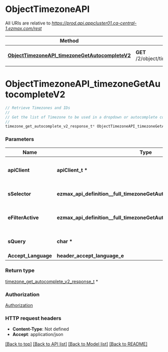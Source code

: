 # ObjectTimezoneAPI

All URIs are relative to *https://prod.api.appcluster01.ca-central-1.ezmax.com/rest*

Method | HTTP request | Description
------------- | ------------- | -------------
[**ObjectTimezoneAPI_timezoneGetAutocompleteV2**](ObjectTimezoneAPI.md#ObjectTimezoneAPI_timezoneGetAutocompleteV2) | **GET** /2/object/timezone/getAutocomplete/{sSelector} | Retrieve Timezones and IDs


# **ObjectTimezoneAPI_timezoneGetAutocompleteV2**
```c
// Retrieve Timezones and IDs
//
// Get the list of Timezone to be used in a dropdown or autocomplete control.
//
timezone_get_autocomplete_v2_response_t* ObjectTimezoneAPI_timezoneGetAutocompleteV2(apiClient_t *apiClient, ezmax_api_definition__full_timezoneGetAutocompleteV2_sSelector_e sSelector, ezmax_api_definition__full_timezoneGetAutocompleteV2_eFilterActive_e eFilterActive, char * sQuery, header_accept_language_e Accept_Language);
```

### Parameters
Name | Type | Description  | Notes
------------- | ------------- | ------------- | -------------
**apiClient** | **apiClient_t \*** | context containing the client configuration |
**sSelector** | **ezmax_api_definition__full_timezoneGetAutocompleteV2_sSelector_e** | The type of Timezones to return | 
**eFilterActive** | **ezmax_api_definition__full_timezoneGetAutocompleteV2_eFilterActive_e** | Specify which results we want to display. | [optional] [default to &#39;Active&#39;]
**sQuery** | **char \*** | Allow to filter the returned results | [optional] 
**Accept_Language** | **header_accept_language_e** |  | [optional] 

### Return type

[timezone_get_autocomplete_v2_response_t](timezone_get_autocomplete_v2_response.md) *


### Authorization

[Authorization](../README.md#Authorization)

### HTTP request headers

 - **Content-Type**: Not defined
 - **Accept**: application/json

[[Back to top]](#) [[Back to API list]](../README.md#documentation-for-api-endpoints) [[Back to Model list]](../README.md#documentation-for-models) [[Back to README]](../README.md)

